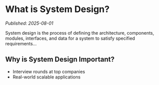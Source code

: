 # What is System Design?

*Published: 2025-08-01*

System design is the process of defining the architecture, components, modules, interfaces, and data for a system to satisfy specified requirements...

## Why is System Design Important?

- Interview rounds at top companies
- Real-world scalable applications
